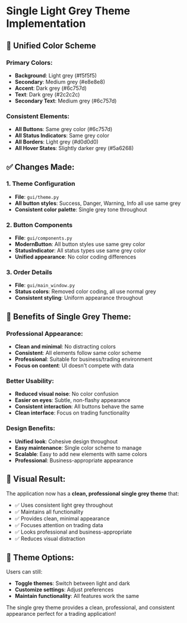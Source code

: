 # Single Light Grey Theme Implementation

## 🎨 **Unified Color Scheme**

### **Primary Colors:**
- **Background**: Light grey (#f5f5f5)
- **Secondary**: Medium grey (#e8e8e8)
- **Accent**: Dark grey (#6c757d)
- **Text**: Dark grey (#2c2c2c)
- **Secondary Text**: Medium grey (#6c757d)

### **Consistent Elements:**
- **All Buttons**: Same grey color (#6c757d)
- **All Status Indicators**: Same grey color
- **All Borders**: Light grey (#d0d0d0)
- **All Hover States**: Slightly darker grey (#5a6268)

## ✅ **Changes Made:**

### **1. Theme Configuration**
- **File**: `gui/theme.py`
- **All button styles**: Success, Danger, Warning, Info all use same grey
- **Consistent color palette**: Single grey tone throughout

### **2. Button Components**
- **File**: `gui/components.py`
- **ModernButton**: All button styles use same grey color
- **StatusIndicator**: All status types use same grey color
- **Unified appearance**: No color coding differences

### **3. Order Details**
- **File**: `gui/main_window.py`
- **Status colors**: Removed color coding, all use normal grey
- **Consistent styling**: Uniform appearance throughout

## 🎯 **Benefits of Single Grey Theme:**

### **Professional Appearance:**
- **Clean and minimal**: No distracting colors
- **Consistent**: All elements follow same color scheme
- **Professional**: Suitable for business/trading environment
- **Focus on content**: UI doesn't compete with data

### **Better Usability:**
- **Reduced visual noise**: No color confusion
- **Easier on eyes**: Subtle, non-flashy appearance
- **Consistent interaction**: All buttons behave the same
- **Clean interface**: Focus on trading functionality

### **Design Benefits:**
- **Unified look**: Cohesive design throughout
- **Easy maintenance**: Single color scheme to manage
- **Scalable**: Easy to add new elements with same colors
- **Professional**: Business-appropriate appearance

## 📱 **Visual Result:**

The application now has a **clean, professional single grey theme** that:
- ✅ Uses consistent light grey throughout
- ✅ Maintains all functionality
- ✅ Provides clean, minimal appearance
- ✅ Focuses attention on trading data
- ✅ Looks professional and business-appropriate
- ✅ Reduces visual distraction

## 🔄 **Theme Options:**

Users can still:
- **Toggle themes**: Switch between light and dark
- **Customize settings**: Adjust preferences
- **Maintain functionality**: All features work the same

The single grey theme provides a clean, professional, and consistent appearance perfect for a trading application!
